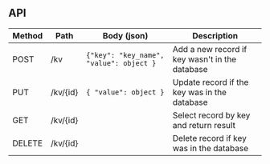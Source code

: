 ## API
Method | Path | Body (json) | Description
--- | --- | --- | --- 
POST   | /kv      | ```{"key": "key_name", "value": object } ``` | Add a new record if key wasn't in the database
PUT    | /kv/{id} | ```{ "value": object } ``` | Update record if the key was in the database
GET    | /kv/{id} |  | Select record by key and return result
DELETE | /kv/{id} |  | Delete record if key was in the database
